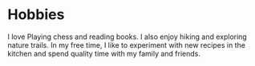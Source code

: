 # Hobbies 

I love Playing chess and reading books. I also enjoy hiking and exploring nature trails. In my free time, I like to experiment with new recipes in the kitchen and spend quality time with my family and friends.